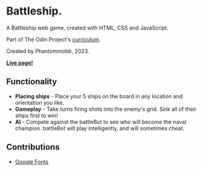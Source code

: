 # Battleship.

A Battleship web game, created with HTML, CSS and JavaScript.

Part of The Odin Project's [curriculum](https://www.theodinproject.com/lessons/node-path-javascript-battleship).

Created by Phantommobb, 2023.

**[Live page!](https:/)**

## Functionality

* **Placing ships** - Place your 5 ships on the board in any location and orientation you like.
* **Gameplay** - Take turns firing shots into the enemy's grid. Sink all of their ships first to win!
* **AI** - Compete against the battleBot to see who will become the naval champion. battleBot will play intelligently, and will sometimes cheat.

## Contributions

* [Google Fonts](https://fonts.google.com/)

